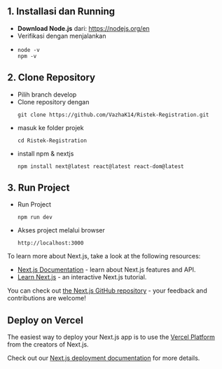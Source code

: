 

## 1. Installasi dan Running 
- **Download Node.js** dari: https://nodejs.org/en
- Verifikasi dengan menjalankan
- ```
  node -v
  npm -v
  ```
## 2. Clone Repository
- Pilih branch develop
- Clone repository dengan
  ```
  git clone https://github.com/VazhaK14/Ristek-Registration.git
  ```
- masuk ke folder projek
  ```
  cd Ristek-Registration
  ```
- install npm & nextjs
  ```
  npm install next@latest react@latest react-dom@latest
  ```

## 3. Run Project
- Run Project
  ```
  npm run dev
  ```
- Akses project melalui browser
  ```
  http://localhost:3000
  ```

To learn more about Next.js, take a look at the following resources:

- [Next.js Documentation](https://nextjs.org/docs) - learn about Next.js features and API.
- [Learn Next.js](https://nextjs.org/learn) - an interactive Next.js tutorial.

You can check out [the Next.js GitHub repository](https://github.com/vercel/next.js) - your feedback and contributions are welcome!

## Deploy on Vercel

The easiest way to deploy your Next.js app is to use the [Vercel Platform](https://vercel.com/new?utm_medium=default-template&filter=next.js&utm_source=create-next-app&utm_campaign=create-next-app-readme) from the creators of Next.js.

Check out our [Next.js deployment documentation](https://nextjs.org/docs/app/building-your-application/deploying) for more details.

